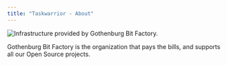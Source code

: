 ```yaml
---
title: "Taskwarrior - About"
---
```


![Infrastructure provided by Gothenburg Bit Factory.](../../images/gbf.png)

Gothenburg Bit Factory is the organization that pays the bills, and supports all our Open Source projects.
